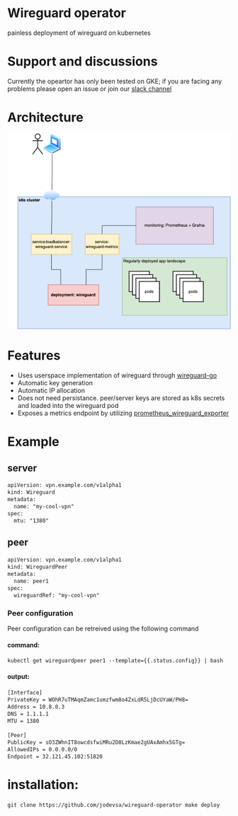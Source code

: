 # Wireguard operator
painless deployment of wireguard on kubernetes

# Support and discussions


Currently the opeartor has only been tested on GKE; if you are facing any problems please open an issue or join our [slack channel](https://join.slack.com/t/wireguard-operator/shared_invite/zt-144xd8ufl-NvH_T82QA0lrP3q0ECTdYA)


# Architecture 

![alt text](./readme/main.png)
# Features 
* Uses userspace implementation of wireguard through [wireguard-go](https://github.com/WireGuard/wireguard-go) 
* Automatic key generation
* Automatic IP allocation
* Does not need persistance. peer/server keys are stored as k8s secrets and loaded into the wireguard pod
* Exposes a metrics endpoint by utilizing [prometheus_wireguard_exporter](https://github.com/MindFlavor/prometheus_wireguard_exporter)

# Example

## server 
```
apiVersion: vpn.example.com/v1alpha1
kind: Wireguard
metadata:
  name: "my-cool-vpn"
spec:
  mtu: "1380"
```


## peer

```
apiVersion: vpn.example.com/v1alpha1
kind: WireguardPeer
metadata:
  name: peer1
spec:
  wireguardRef: "my-cool-vpn"

```



### Peer configuration

Peer configuration can be retreived using the following command
#### command:
```
kubectl get wireguardpeer peer1 --template={{.status.config}} | bash
```
#### output:
```
[Interface]
PrivateKey = WOhR7uTMAqmZamc1umzfwm8o4ZxLdR5LjDcUYaW/PH8=
Address = 10.8.0.3
DNS = 1.1.1.1
MTU = 1380

[Peer]
PublicKey = sO3ZWhnIT8owcdsfwiMRu2D8LzKmae2gUAxAmhx5GTg=
AllowedIPs = 0.0.0.0/0
Endpoint = 32.121.45.102:51820
```


# installation: 
`
git clone https://github.com/jodevsa/wireguard-operator
make deploy
`

